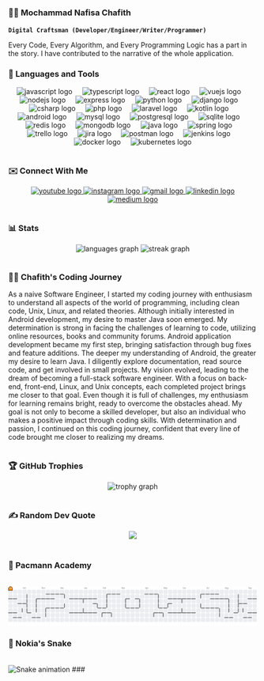### 🏄‍♂️ Mochammad Nafisa Chafith

**`Digital Craftsman (Developer/Engineer/Writer/Programmer)`**

Every Code, Every Algorithm, and Every Programming Logic has a part in the story. I have contributed to the narrative of the whole application.

### 🧰 Languages and Tools

<div align="center">
  <img src="https://cdn.jsdelivr.net/gh/devicons/devicon/icons/javascript/javascript-original.svg" height="30" alt="javascript logo"  />
  <img width="12" />
  <img src="https://cdn.jsdelivr.net/gh/devicons/devicon/icons/typescript/typescript-original.svg" height="30" alt="typescript logo"  />
  <img width="12" />
  <img src="https://cdn.jsdelivr.net/gh/devicons/devicon/icons/react/react-original.svg" height="30" alt="react logo"  />
  <img width="12" />
  <img src="https://cdn.jsdelivr.net/gh/devicons/devicon/icons/vuejs/vuejs-original.svg" height="30" alt="vuejs logo"  />
  <img width="12" />
  <img src="https://cdn.jsdelivr.net/gh/devicons/devicon/icons/nodejs/nodejs-original.svg" height="30" alt="nodejs logo"  />
  <img width="12" />
  <img src="https://cdn.jsdelivr.net/gh/devicons/devicon/icons/express/express-original.svg" height="30" alt="express logo"  />
  <img width="12" />
  <img src="https://cdn.jsdelivr.net/gh/devicons/devicon/icons/python/python-original.svg" height="30" alt="python logo"  />
  <img width="12" />
  <img src="https://cdn.jsdelivr.net/gh/devicons/devicon/icons/django/django-plain.svg" height="30" alt="django logo"  />
  <img width="12" />
  <img src="https://cdn.jsdelivr.net/gh/devicons/devicon/icons/csharp/csharp-original.svg" height="30" alt="csharp logo"  />
  <img width="12" />
  <img src="https://cdn.jsdelivr.net/gh/devicons/devicon/icons/php/php-original.svg" height="30" alt="php logo"  />
  <img width="12" />
  <img src="https://cdn.jsdelivr.net/gh/devicons/devicon/icons/laravel/laravel-original.svg" height="30" alt="laravel logo"  />
  <img width="12" />
  <img src="https://cdn.jsdelivr.net/gh/devicons/devicon/icons/kotlin/kotlin-original.svg" height="30" alt="kotlin logo"  />
  <img width="12" />
  <img src="https://cdn.jsdelivr.net/gh/devicons/devicon/icons/android/android-original.svg" height="30" alt="android logo"  />
  <img width="12" />
  <img src="https://cdn.jsdelivr.net/gh/devicons/devicon/icons/mysql/mysql-original.svg" height="30" alt="mysql logo"  />
  <img width="12" />
  <img src="https://cdn.jsdelivr.net/gh/devicons/devicon/icons/postgresql/postgresql-original.svg" height="30" alt="postgresql logo"  />
  <img width="12" />
  <img src="https://cdn.jsdelivr.net/gh/devicons/devicon/icons/sqlite/sqlite-original.svg" height="30" alt="sqlite logo"  />
  <img width="12" />
  <img src="https://cdn.jsdelivr.net/gh/devicons/devicon/icons/redis/redis-original.svg" height="30" alt="redis logo"  />
  <img width="12" />
  <img src="https://cdn.jsdelivr.net/gh/devicons/devicon/icons/mongodb/mongodb-original.svg" height="30" alt="mongodb logo"  />
  <img width="12" />
  <img src="https://cdn.jsdelivr.net/gh/devicons/devicon/icons/java/java-original.svg" height="30" alt="java logo"  />
  <img width="12" />
  <img src="https://cdn.jsdelivr.net/gh/devicons/devicon/icons/spring/spring-original.svg" height="30" alt="spring logo"  />
  <img width="12" />
  <img src="https://cdn.jsdelivr.net/gh/devicons/devicon/icons/trello/trello-plain.svg" height="30" alt="trello logo"  />
  <img width="12" />
  <img src="https://cdn.jsdelivr.net/gh/devicons/devicon/icons/jira/jira-original.svg" height="30" alt="jira logo"  />
  <img width="12" />
  <img src="https://cdn.simpleicons.org/postman/FF6C37" height="30" alt="postman logo"  />
  <img width="12" />
  <img src="https://skillicons.dev/icons?i=jenkins" height="30" alt="jenkins logo"  />
  <img width="12" />
  <img src="https://cdn.simpleicons.org/docker/2496ED" height="30" alt="docker logo"  />
  <img width="12" />
  <img src="https://skillicons.dev/icons?i=kubernetes" height="30" alt="kubernetes logo"  />
</div>

#

### ✉️ Connect With Me

<div align="center">
  <a href="https://youtube.com/@pahamprogramming" target="_blank">
    <img src="https://img.shields.io/static/v1?message=Youtube&logo=youtube&label=&color=FF0000&logoColor=white&labelColor=&style=for-the-badge" height="35" alt="youtube logo"  />
  </a>
  <a href="https://www.instagram.com/mochammad.chafith/" target="_blank">
    <img src="https://img.shields.io/static/v1?message=Instagram&logo=instagram&label=&color=E4405F&logoColor=white&labelColor=&style=for-the-badge" height="35" alt="instagram logo"  />
  </a>
  <a href="mochammadchafith30@gmail.com" target="_blank">
    <img src="https://img.shields.io/static/v1?message=Gmail&logo=gmail&label=&color=D14836&logoColor=white&labelColor=&style=for-the-badge" height="35" alt="gmail logo"  />
  </a>
  <a href="https://linkedin.com/in/mochammadnafisachafith" target="_blank">
    <img src="https://img.shields.io/static/v1?message=LinkedIn&logo=linkedin&label=&color=0077B5&logoColor=white&labelColor=&style=for-the-badge" height="35" alt="linkedin logo"  />
  </a>
  <a href="https://medium.com/@mochammadchafith30" target="_blank">
    <img src="https://img.shields.io/static/v1?message=Medium&logo=medium&label=&color=12100E&logoColor=white&labelColor=&style=for-the-badge" height="35" alt="medium logo"  />
  </a>
</div>

#

### 📊 Stats

<div align="center">
  <img src="https://github-readme-stats.vercel.app/api/top-langs?username=Chafithafid30&locale=en&hide_title=false&layout=compact&card_width=320&langs_count=5&theme=dark&hide_border=false&order=2" height="150" alt="languages graph"  />
  <img src="https://streak-stats.demolab.com?user=Chafithafid30&locale=en&mode=daily&theme=dark&hide_border=false&border_radius=5&order=3" height="150" alt="streak graph"  />
</div>

#
### 👨‍💻 Chafith's Coding Journey
   As a naive Software Engineer, I started my coding journey with enthusiasm to understand all aspects of the world of programming, including clean code, Unix, Linux, and related theories. Although initially interested in Android development, my desire to master Java soon emerged. My determination is strong in facing the challenges of learning to code, utilizing online resources, books and community forums. Android application development became my first step, bringing satisfaction through bug fixes and feature additions. The deeper my understanding of Android, the greater my desire to learn Java. I diligently explore documentation, read source code, and get involved in small projects. My vision evolved, leading to the dream of becoming a full-stack software engineer. With a focus on back-end, front-end, Linux, and Unix concepts, each completed project brings me closer to that goal. Even though it is full of challenges, my enthusiasm for learning remains bright, ready to overcome the obstacles ahead. My goal is not only to become a skilled developer, but also an individual who makes a positive impact through coding skills. With determination and passion, I continued on this coding journey, confident that every line of code brought me closer to realizing my dreams.

#

### 🏆 GitHub Trophies
<div align="center">
  <img src="https://github-profile-trophy.vercel.app?username=Chafithafid30&theme=monokai&column=10&row=1&margin-w=18&margin-h=18&no-bg=false&no-frame=false&order=4" height="150" alt="trophy graph"  />
</div>

#

### ✍️ Random Dev Quote
<div align="center">
  <img src="https://quotes-github-readme.vercel.app/api?type=horizontal&theme=radical" />
</div>

#




### 🥠 Pacmann Academy
<br clear="both">
<picture>
  <source media="(prefers-color-scheme: dark)" srcset="https://raw.githubusercontent.com/Chafithafid30/Chafithafid30/output/pacman-contribution-graph-dark.svg">
  <source media="(prefers-color-scheme: light)" srcset="https://raw.githubusercontent.com/Chafithafid30/Chafithafid30/output/pacman-contribution-graph.svg">
  <img alt="pacman contribution graph" src="https://raw.githubusercontent.com/Chafithafid30/Chafithafid30/output/pacman-contribution-graph.svg">
</picture>


### 🐍 Nokia's Snake
<br clear="both">
<img src="https://raw.githubusercontent.com/Chafithafid30/Chafithafid30/output/snake.svg" alt="Snake animation" />
###
